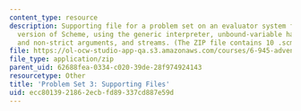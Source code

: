 ```yaml
---
content_type: resource
description: Supporting file for a problem set on an evaluator system for an extended
  version of Scheme, using the generic interpreter, unbound-variable handling, strict
  and non-strict arguments, and streams. (The ZIP file contains 10 .scm files.)
file: https://ol-ocw-studio-app-qa.s3.amazonaws.com/courses/6-945-adventures-in-advanced-symbolic-programming-spring-2009/ecc8013921862ecbfd89337cd887e59d_assn03.zip
file_type: application/zip
parent_uid: 62688fea-0334-c020-39de-28f974924143
resourcetype: Other
title: 'Problem Set 3: Supporting Files'
uid: ecc80139-2186-2ecb-fd89-337cd887e59d
---
```

